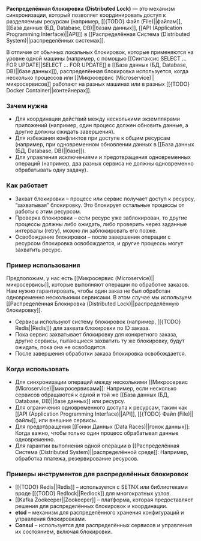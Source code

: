 **Распределённая блокировка (Distributed Lock)** — это механизм синхронизации, который позволяет координировать доступ к разделяемым ресурсам (например, [[{TODO} Файл (File)||файлам]], [[База данных (БД, Database, DB)||базам данных]], [[API (Application Programming Interface)||API]]) в [[Распределённая Система (Distributed System)||распределённых системах]].

В отличие от обычных локальных блокировок, которые применяются на уровне одной машины (например, с помощью [[Синтаксис SELECT ...  FOR UPDATE||SELECT ... FOR UPDATE]] в [[База данных (БД, Database, DB)||базе данных]]), распределённая блокировка используется, когда несколько процессов или [[Микросервис (Microservice)||микросервисов]] работают на разных машинах или в разных [[{TODO} Docker Container||контейнерах]].


### Зачем нужна

- Для координации действий между несколькими экземплярами приложений (например, один процесс должен обновить данные, а другие должны ожидать завершения).
- Для избежания конфликтов при доступе к общим ресурсам (например, при одновременном обновлении данных в [[База данных (БД, Database, DB)||базе]]).
- Для управления исключениями и предотвращения одновременных операций (например, два разных сервиса не должны одновременно обрабатывать одну задачу).


### Как работает

- Захват блокировки – процесс или сервис получает доступ к ресурсу, “захватывая” блокировку. Это блокирует остальные процессы от работы с этим ресурсом.
- Проверка блокировки – если ресурс уже заблокирован, то другие процессы должны либо ожидать, либо проверить через заданные интервалы (retry), можно ли заблокировать его позже.
- Освобождение блокировки – после завершения операции с ресурсом блокировка освобождается, и другие процессы могут захватить ресурс.


### Пример использования

Предположим, у нас есть [[Микросервис (Microservice)||микросервисы]], которые выполняют операции по обработке заказов. Нам нужно гарантировать, чтобы один заказ не был обработан одновременно несколькими сервисами. В этом случае мы используем [[Распределённая Блокировка (Distributed Lock)||распределённую блокировку]].

- Сервисы используют систему блокировок (например, [[{TODO} Redis||Redis]]) для захвата блокировки по ID заказа.
- Пока сервис захватывает блокировку для конкретного заказа, другие сервисы, пытающиеся захватить ту же блокировку, будут ожидать, пока она не освободится.
- После завершения обработки заказа блокировка освобождается.


### Когда использовать

- Для синхронизации операций между несколькими [[Микросервис (Microservice)||микросервисами]]: Например, если несколько сервисов обращаются к одной и той же [[База данных (БД, Database, DB)||базе данных]] или ресурсу.
- Для ограничения одновременного доступа к ресурсам, таким как [[API (Application Programming Interface)||API]], [[{TODO} Файл (File)||файлы]], или внешние сервисы.
- Для предотвращения [[Гонки Данных (Data Races)||гонок данных]]: Когда важно, чтобы только один процесс обрабатывал данные одновременно.
- Для гарантии выполнения одной операции в [[Распределённая Система (Distributed System)||распределённой среде]]: Например, обработка платежа, резервирование ресурсов.


### Примеры инструментов для распределённых блокировок

- [[{TODO} Redis||Redis]] – используется с SETNX или библиотеками вроде [[{TODO} Redlock||Redlock]] для многократных узлов.
- [[Kafka Zookeeper||Zookeeper]] – платформа, которая предоставляет решения для распределённых блокировок и координации.
- **etcd** – механизм для распределённого хранения конфигураций и управления блокировками.
- **Consul** – используется для распределённых сервисов и управления их состоянием, включая блокировки.
